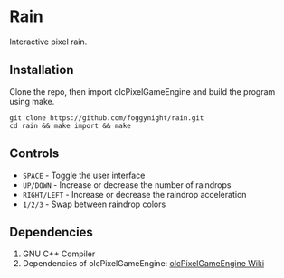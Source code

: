 # Rain

Interactive pixel rain.


## Installation

Clone the repo, then import olcPixelGameEngine and build the program using make.
```
git clone https://github.com/foggynight/rain.git
cd rain && make import && make
```


## Controls

- `SPACE` - Toggle the user interface
- `UP/DOWN` - Increase or decrease the number of raindrops
- `RIGHT/LEFT` - Increase or decrease the raindrop acceleration
- `1/2/3` - Swap between raindrop colors


## Dependencies

1. GNU C++ Compiler
2. Dependencies of olcPixelGameEngine:
[olcPixelGameEngine Wiki](https://github.com/OneLoneCoder/olcPixelGameEngine/wiki)
